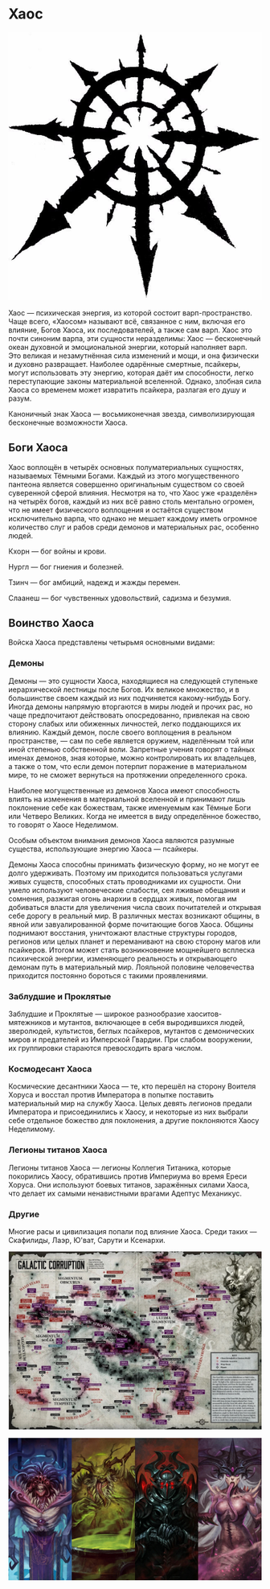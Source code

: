 # Хаос

![chaos](chaos_star.jpg)

Хаос — психическая энергия, из которой состоит варп-пространство. Чаще всего, «Хаосом» называют всё, связанное с ним, включая его влияние, Богов Хаоса, их последователей, а также сам варп. Хаос это почти синоним варпа, эти сущности неразделимы: Хаос — бесконечный океан духовной и эмоциональной энергии, который наполняет варп. Это великая и незамутнённая сила изменений и мощи, и она физически и духовно развращает. Наиболее одарённые смертные, псайкеры, могут использовать эту энергию, которая даёт им способности, легко переступающие законы материальной вселенной. Однако, злобная сила Хаоса со временем может извратить псайкера, разлагая его душу и разум.

Каноничный знак Хаоса — восьмиконечная звезда, символизирующая бесконечные возможности Хаоса.

## Боги Хаоса

Хаос воплощён в четырёх основных полуматериальных сущностях, называемых Тёмными Богами. Каждый из этого могущественного пантеона является совершенно оригинальным существом со своей суверенной сферой влияния. Несмотря на то, что Хаос уже «разделён» на четырёх богов, каждый из них всё равно столь ментально огромен, что не имеет физического воплощения и остаётся существом исключительно варпа, что однако не мешает каждому иметь огромное количество слуг и рабов среди демонов и материальных рас, особенно людей.

Кхорн — бог войны и крови. 

Нургл — бог гниения и болезней.

Тзинч — бог амбиций, надежд и жажды перемен.

Слаанеш — бог чувственных удовольствий, садизма и безумия. 

## Воинство Хаоса

Войска Хаоса представлены четырьмя основными видами:

### Демоны

Демоны — это сущности Хаоса, находящиеся на следующей ступеньке иерархической лестницы после Богов. Их великое множество, и в большинстве своем каждый из них подчиняется какому-нибудь Богу. Иногда демоны напрямую вторгаются в миры людей и прочих рас, но чаще предпочитают действовать опосредованно, привлекая на свою сторону слабых или обиженных личностей, легко поддающихся их влиянию. Каждый демон, после своего воплощения в реальном пространстве, — сам по себе является оружием, наделённым той или иной степенью собственной воли. Запретные учения говорят о тайных именах демонов, зная которые, можно контролировать их владельцев, а также о том, что если демон потерпит поражение в материальном мире, то не сможет вернуться на протяжении определенного срока.

Наиболее могущественные из демонов Хаоса имеют способность влиять на изменения в материальной вселенной и принимают лишь поклонение себе как божествам, также именуемым как Тёмные Боги или Четверо Великих. Когда не имеется в виду определённое божество, то говорят о Хаосе Неделимом.

Особым объектом внимания демонов Хаоса являются разумные существа, использующие энергию Хаоса — псайкеры.

Демоны Хаоса способны принимать физическую форму, но не могут ее долго удерживать. Поэтому им приходится пользоваться услугами живых существ, способных стать проводниками их сущности. Они умело используют человеческие слабости, сея лживые обещания и сомнения, разжигая огонь анархии в сердцах живых, помогая им добиваться власти для увеличения числа своих почитателей и открывая себе дорогу в реальный мир. В различных местах возникают общины, в явной или завуалированной форме почитающие богов Хаоса. Общины поднимают восстания, уничтожают властные структуры городов, регионов или целых планет и переманивают на свою сторону магов или псайкеров. Итогом может стать возникновение мощнейшего всплеска психической энергии, изменяющего реальность и открывающего демонам путь в материальный мир. Лояльной половине человечества приходится постоянно бороться с такими проявлениями.

### Заблудшие и Проклятые

Заблудшие и Проклятые — широкое разнообразие хаоситов-мятежников и мутантов, включающее в себя выродившихся людей, зверолюдей, культистов, беглых псайкеров, мутантов с демонических миров и предателей из Имперской Гвардии. При слабом вооружении, их группировки стараются превосходить врага числом.

### Космодесант Хаоса

Космические десантники Хаоса — те, кто перешёл на сторону Воителя Хоруса и восстал против Императора в попытке поставить материальный мир на службу Хаоса. Целых девять легионов предали Императора и присоединились к Хаосу, и некоторые из них выбрали себе отдельное божество для поклонения, а другие поклоняются Хаосу Неделимому.

### Легионы титанов Хаоса

Легионы титанов Хаоса — легионы Коллегия Титаника, которые покорились Хаосу, обратившись против Империума во время Ереси Хоруса. Они используют боевых титанов, заражённых силами Хаоса, что делает их самыми ненавистными врагами Адептус Механикус.

### Другие

Многие расы и цивилизация попали под влияние Хаоса. Среди таких — Скафилиды, Лаэр, Ю'ват, Сарути и Ксенархи.

![chaos_map1](chaos_map1.jpg)

![chaos_gods](chaos_gods.jpg)